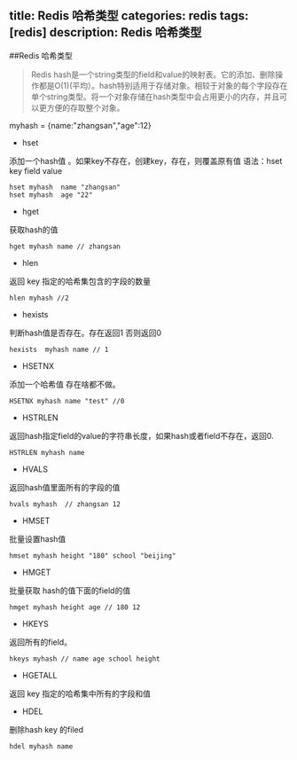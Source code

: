 title: Redis 哈希类型
categories: redis
tags: [redis]
description: Redis 哈希类型
---

##Redis 哈希类型

> Redis hash是一个string类型的field和value的映射表。它的添加、删除操作都是O(1)(平均）。hash特别适用于存储对象。相较于对象的每个字段存在单个string类型。将一个对象存储在hash类型中会占用更小的内存，并且可以更方便的存取整个对象。

<!--more-->
myhash = {name:"zhangsan","age":12}

- hset 

添加一个hash值 。如果key不存在，创建key，存在，则覆盖原有值
语法：hset key field  value

	hset myhash  name "zhangsan"
	hset myhash  age "22"

- hget 

获取hash的值

	hget myhash name // zhangsan



- hlen

返回 key 指定的哈希集包含的字段的数量

	hlen myhash //2

- hexists 

判断hash值是否存在。存在返回1  否则返回0

	hexists  myhash name // 1

- HSETNX 

添加一个哈希值 存在啥都不做。

	HSETNX myhash name "test" //0 

- HSTRLEN

返回hash指定field的value的字符串长度，如果hash或者field不存在，返回0.

	HSTRLEN myhash name

- HVALS 

返回hash值里面所有的字段的值
	
	hvals myhash  // zhangsan 12

- HMSET 

批量设置hash值

	hmset myhash height "180" school "beijing"

- HMGET 

批量获取 hash的值下面的field的值

	hmget myhash height age // 180 12

- HKEYS 

返回所有的field。

	hkeys myhash // name age school height

- HGETALL

返回 key 指定的哈希集中所有的字段和值

- HDEL 

删除hash key 的filed

	hdel myhash name